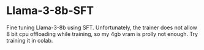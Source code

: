 # Llama-3-8b-SFT
Fine tuning Llama-3-8b using SFT. Unfortunately, the trainer does not allow 8 bit cpu offloading while training, so my 4gb vram is prolly not enough. Try training it in colab.

